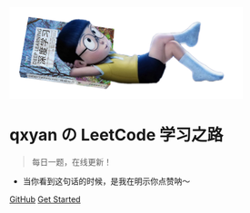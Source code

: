 <img src="_img/cover_yqx.png" style="zoom:40%;">

# qxyan の LeetCode 学习之路

> 每日一题，在线更新！

<ul id='sentence'><li>当你看到这句话的时候，是我在明示你点赞呐～</li></ul>

[GitHub](https://github.com/misads/leetcode/)
[Get Started](/README.md)


